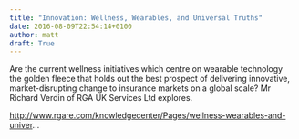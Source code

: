 ```yaml
---
title: "Innovation: Wellness, Wearables, and Universal Truths"
date: 2016-08-09T22:54:14+0100
author: matt
draft: True
---
```

Are the current wellness initiatives which centre on wearable technology the golden fleece that holds out the best prospect of delivering innovative, market-disrupting change to insurance markets on a global scale? Mr Richard Verdin of RGA UK Services Ltd explores.

http://www.rgare.com/knowledgecenter/Pages/wellness-wearables-and-univer...
